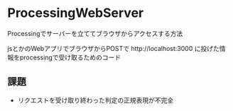 # ProcessingWebServer
Processingでサーバーを立ててブラウザからアクセスする方法

jsとかのWebアプリでブラウザからPOSTで http://localhost:3000 に投げた情報をprocessingで受け取るためのコード

## 課題
- リクエストを受け取り終わった判定の正規表現が不完全

